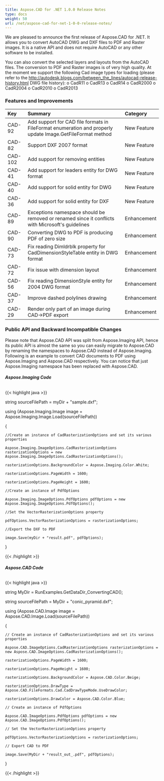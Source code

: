 ```yaml
---
title: Aspose.CAD for .NET 1.0.0 Release Notes
type: docs
weight: 50
url: /net/aspose-cad-for-net-1-0-0-release-notes/
---
```


We are pleased to announce the first release of Aspose.CAD for .NET. It allows you to convert AutoCAD DWG and DXF files to PDF and Raster images. It is a native API and does not require AutoCAD or any other software to be installed.

You can also convert the selected layers and layouts from the AutoCAD files. The conversion to PDF and Raster images is of very high quality. At the moment we support the following Cad image types for loading (please refer to the <http://autodesk.blogs.com/between_the_lines/autocad-release-history.html> DWG file history):
o CadR11
o CadR13
o CadR14
o CadR2000
o CadR2004
o CadR2010
o CadR2013
### **Features and Improvements**

|**Key** |**Summary** |**Category** |
| :- | :- | :- |
|CAD-92 |Add support for CAD file formats in FileFormat enumeration and properly update Image.GetFileFormat method |New Feature |
|CAD-82 |Support DXF 2007 format |New Feature |
|CAD-102 |Add support for removing entities |New Feature |
|CAD-41 |Add support for leaders entity for DWG format |New Feature |
|CAD-40 |Add support for solid entity for DWG |New Feature |
|CAD-36 |Add support for solid entity for DXF |New Feature |
|CAD-89 |Exceptions namespace should be removed or renamed since it conflicts with Microsoft's guidelines |Enhancement |
|CAD-90 |Converting DWG to PDF is producing PDF of zero size |Enhancement |
|CAD-73 |Fix reading Dimldrblk property for CadDimensionStyleTable entity in DWG format |Enhancement |
|CAD-72 |Fix issue with dimension layout |Enhancement |
|CAD-56 |Fix reading DimensionStyle entity for 2004 DWG format |Enhancement |
|CAD-37 |Improve dashed polylines drawing |Enhancement |
|CAD-29 |Render only part of an image during CAD->PDF export |Enhancement |
### **Public API and Backward Incompatible Changes**
Please note that Aspose.CAD API was split from Aspose.Imaging API, hence its public API is almost the same so you can easily migrate to Aspose.CAD by renaming the namespaces to Aspose.CAD instead of Aspose.Imaging. Following is an example to convert CAD documents to PDF using Aspose.Imaging and Aspose.CAD respectively. You can notice that just Aspose.Imaging namespace has been replaced with Aspose.CAD.
###### **Aspose.Imaging Code**
{{< highlight java >}}

 string sourceFilePath = myDir + "sample.dxf";

using (Aspose.Imaging.Image image = Aspose.Imaging.Image.Load(sourceFilePath))

{

    //Create an instance of CadRasterizationOptions and set its various properties

    Aspose.Imaging.ImageOptions.CadRasterizationOptions rasterizationOptions = new Aspose.Imaging.ImageOptions.CadRasterizationOptions();

    rasterizationOptions.BackgroundColor = Aspose.Imaging.Color.White;

    rasterizationOptions.PageWidth = 1600;

    rasterizationOptions.PageHeight = 1600;

    //Create an instance of PdfOptions

    Aspose.Imaging.ImageOptions.PdfOptions pdfOptions = new Aspose.Imaging.ImageOptions.PdfOptions();

    //Set the VectorRasterizationOptions property

    pdfOptions.VectorRasterizationOptions = rasterizationOptions;

    //Export the DXF to PDF

    image.Save(myDir + "result.pdf", pdfOptions);

}


{{< /highlight >}}
###### **Aspose.CAD Code**
{{< highlight java >}}

 string MyDir = RunExamples.GetDataDir_ConvertingCAD();

string sourceFilePath = MyDir + "conic_pyramid.dxf";

using (Aspose.CAD.Image image = Aspose.CAD.Image.Load(sourceFilePath))

{

    // Create an instance of CadRasterizationOptions and set its various properties

    Aspose.CAD.ImageOptions.CadRasterizationOptions rasterizationOptions = new Aspose.CAD.ImageOptions.CadRasterizationOptions();

    rasterizationOptions.PageWidth = 1600;

    rasterizationOptions.PageHeight = 1600;

    rasterizationOptions.BackgroundColor = Aspose.CAD.Color.Beige;

    rasterizationOptions.DrawType = Aspose.CAD.FileFormats.Cad.CadDrawTypeMode.UseDrawColor;

    rasterizationOptions.DrawColor = Aspose.CAD.Color.Blue;

    // Create an instance of PdfOptions

    Aspose.CAD.ImageOptions.PdfOptions pdfOptions = new Aspose.CAD.ImageOptions.PdfOptions();

    // Set the VectorRasterizationOptions property

    pdfOptions.VectorRasterizationOptions = rasterizationOptions;

    // Export CAD to PDF

    image.Save(MyDir + "result_out_.pdf", pdfOptions);

}

{{< /highlight >}}
